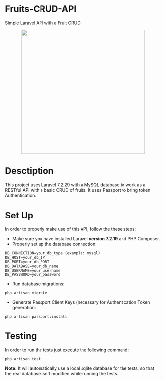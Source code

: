 # Fruits-CRUD-API

Simple Laravel API with a Fruit CRUD

<p align="center"><a href="https://laravel.com" target="_blank"><img src="https://raw.githubusercontent.com/laravel/art/master/logo-lockup/5%20SVG/2%20CMYK/1%20Full%20Color/laravel-logolockup-cmyk-red.svg" width="400"></a></p>

# Desctiption
This project uses Laravel 7.2.29 with a MySQL database to work as a RESTful API with a basic CRUD of fruits. It uses Passport to bring token Authentication.

# Set Up
In order to properly make use of this API, follow the these steps:
- Make sure you have installed Laravel **version 7.2.19** and PHP Composer.
- Properly set up the database connection: 
```dotenv
DB_CONNECTION=your_db_type (example: mysql)
DB_HOST=your_db_IP
DB_PORT=your_db_PORT
DB_DATABASE=your_db_name
DB_USERNAME=your_username
DB_PASSWORD=your_password
```
- Run database migrations:
```
php artisan migrate
```
- Generate Passport Client Keys (necessary for Authentication Token generation:
```
php artisan passport:install
```

# Testing
In order to run the tests just execute the following command:
```
php artisan test
```
**Note:** It will automatically use a local sqlite database for the tests, so that the real database isn't modified while running the tests.
